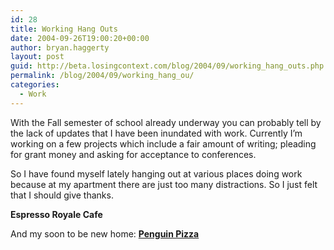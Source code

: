 ```yaml
---
id: 28
title: Working Hang Outs
date: 2004-09-26T19:00:20+00:00
author: bryan.haggerty
layout: post
guid: http://beta.losingcontext.com/blog/2004/09/working_hang_outs.php
permalink: /blog/2004/09/working_hang_ou/
categories:
  - Work
---
```

With the Fall semester of school already underway you can probably tell by the lack of updates that I have been inundated with work. Currently I&#8217;m working on a few projects which include a fair amount of writing; pleading for grant money and asking for acceptance to conferences.

So I have found myself lately hanging out at various places doing work because at my apartment there are just too many distractions. So I just felt that I should give thanks.

**Espresso Royale Cafe**

And my soon to be new home: **[Penguin Pizza](http://www.penguinpizza.com/ "Learn more about what Penguin Pizza has to offer")**